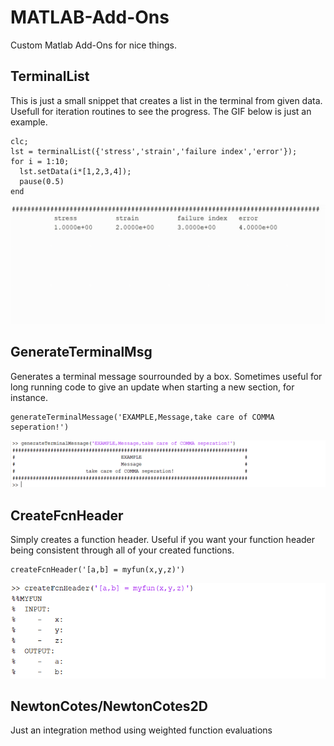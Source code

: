 # MATLAB-Add-Ons
Custom Matlab Add-Ons for nice things.

## TerminalList
This is just a small snippet that creates a list in the terminal from given data. Usefull for iteration routines to see the progress. The GIF below is just an example.
```
clc;
lst = terminalList({'stress','strain','failure index','error'});
for i = 1:10;
  lst.setData(i*[1,2,3,4]);
  pause(0.5)
end
```
![TerminalList_GIF](Miscellaneous/GIF/terminalList.gif)

## GenerateTerminalMsg
Generates a terminal message sourrounded by a box. Sometimes useful for long running code to give an update when starting a new section, for instance.
```
generateTerminalMessage('EXAMPLE,Message,take care of COMMA seperation!')
```
![generateTerminamMsg_PNG](Miscellaneous/PNG/generateTerminalMessage.png)

## CreateFcnHeader
Simply creates a function header. Useful if you want your function header being consistent through all of your created functions.
```
createFcnHeader('[a,b] = myfun(x,y,z)')
```
![creteFcnHeader_PNG](Miscellaneous/PNG/createFcnHeader.png)

## NewtonCotes/NewtonCotes2D
Just an integration method using weighted function evaluations
